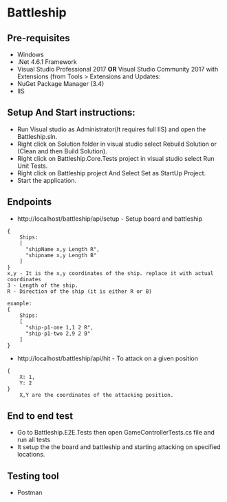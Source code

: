 # Battleship

## Pre-requisites
* Windows
* .Net 4.6.1 Framework
* Visual Studio Professional 2017 **OR** Visual Studio Community 2017 with Extensions (from Tools > Extensions and Updates:
* NuGet Package Manager (3.4)
* IIS

## Setup And Start instructions:
* Run Visual studio as Administrator(It requires full IIS) and open the Battleship.sln.
* Right click on Solution folder in visual studio select Rebuild Solution or (Clean and then Build Solution).
* Right click on Battleship.Core.Tests project in visual studio select Run Unit Tests.
* Right click on Battleship project And Select Set as StartUp Project.
* Start the application.

## Endpoints
* http://localhost/battleship/api/setup - Setup board and battleship
```
{
	Ships:
	[
	  "shipName x,y Length R",
	  "shipname x,y Length B"
	]
}
x,y - It is the x,y coordinates of the ship. replace it with actual coordinates
3 - Length of the ship. 
R - Direction of the ship (it is either R or B)

example:
{
	Ships:
	[
	  "ship-p1-one 1,1 2 R",
	  "ship-p1-two 2,9 2 B"
	]
}
```
	
* http://localhost/battleship/api/hit - To attack on a given position
```
{
	X: 1, 
	Y: 2
}
	X,Y are the coordinates of the attacking position.
```

## End to end test
* Go to Battleship.E2E.Tests then open GameControllerTests.cs file and run all tests
* It setup the the board and battleship and starting attacking on specified locations.

## Testing tool
* Postman
	
